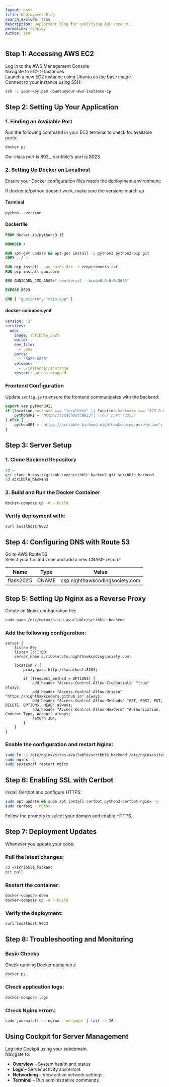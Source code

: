 ```yaml
---
layout: post
title: Deployment Blog
search_exclude: true
description: Deployment Blog for qualifying AWS account.
permalink: /deploy
Author: Ian
---
```


## Step 1: Accessing AWS EC2
Log in to the AWS Management Console  
Navigate to EC2 > Instances  
Launch a new EC2 instance using Ubuntu as the base image  
Connect to your instance using SSH:

```sh
ssh -i your-key.pem ubuntu@your-aws-instance-ip
```

## Step 2: Setting Up Your Application

### 1. Finding an Available Port
Run the following command in your EC2 terminal to check for available ports:

```sh
docker ps
```

Our class port is 802_, scribble's port is 8023

### 2. Setting Up Docker on Localhost
Ensure your Docker configuration files match the deployment environment:

If docker.io/python doesn't work, make sure the versions match up

#### Terminal
```python
python --version
```

#### Dockerfile
```dockerfile
FROM docker.io/python:3.11

WORKDIR /

RUN apt-get update && apt-get install -y python3 python3-pip git
COPY . /

RUN pip install --no-cache-dir -r requirements.txt
RUN pip install gunicorn

ENV GUNICORN_CMD_ARGS="--workers=1 --bind=0.0.0.0:8023"

EXPOSE 8023

CMD [ "gunicorn", "main:app" ]
```

#### docker-compose.yml
```yaml
version: '3'
services:
  web:
    image: scribble_2025
    build: .
    env_file:
      - .env
    ports:
      - "8023:8023"
    volumes:
      - ./instance:/instance
    restart: unless-stopped
```

### Frontend Configuration
Update `config.js` to ensure the frontend communicates with the backend:

```javascript
export var pythonURI;
if (location.hostname === "localhost" || location.hostname === "127.0.0.1") { //Main domain
    pythonURI = "http://localhost:8023"; //Our port (8023)
} else {
    pythonURI = "https://scribble_backend.nighthawkcodingsociety.com";
}
```

## Step 3: Server Setup

### 1. Clone Backend Repository
```sh
cd ~
git clone https://github.com/scribble_backend.git scribble_backend
cd scribble_backend
```

### 2. Build and Run the Docker Container
```sh
docker-compose up -d --build
```

### Verify deployment with:
```sh
curl localhost:8023
```

## Step 4: Configuring DNS with Route 53
Go to AWS Route 53  
Select your hosted zone and add a new CNAME record:

| Name       | Type  | Value                                |
|------------|------|--------------------------------------|
| flask2025  | CNAME | csp.nighthawkcodingsociety.com     |

## Step 5: Setting Up Nginx as a Reverse Proxy

Create an Nginx configuration file:

```sh
sudo nano /etc/nginx/sites-available/scribble_backend
```

### Add the following configuration:
```nginx
server {
    listen 80;
    listen [::]:80;
    server_name scribble.stu.nighthawkcodingsociety.com;

    location / {
        proxy_pass http://localhost:8203;
        
        if ($request_method = OPTIONS) {
            add_header "Access-Control-Allow-Credentials" "true" always;
            add_header "Access-Control-Allow-Origin" "https://nighthawkcoders.github.io" always;
            add_header "Access-Control-Allow-Methods" "GET, POST, PUT, DELETE, OPTIONS, HEAD" always;
            add_header "Access-Control-Allow-Headers" "Authorization, Content-Type, Accept" always;
            return 204;
        }
    }
}
```

### Enable the configuration and restart Nginx:
```sh
sudo ln -s /etc/nginx/sites-available/scribble_backend /etc/nginx/sites-enabled/
sudo nginx -t
sudo systemctl restart nginx
```

## Step 6: Enabling SSL with Certbot
Install Certbot and configure HTTPS:

```sh
sudo apt update && sudo apt install certbot python3-certbot-nginx -y
sudo certbot --nginx
```
Follow the prompts to select your domain and enable HTTPS.

## Step 7: Deployment Updates
Whenever you update your code:

### Pull the latest changes:
```sh
cd ~/scribble_backend
git pull
```

### Restart the container:
```sh
docker-compose down
docker-compose up -d --build
```

### Verify the deployment:
```sh
curl localhost:8023
```

## Step 8: Troubleshooting and Monitoring

### Basic Checks
Check running Docker containers:
```sh
docker ps
```

### Check application logs:
```sh
docker-compose logs
```

### Check Nginx errors:
```sh
sudo journalctl -u nginx --no-pager | tail -n 20
```

## Using Cockpit for Server Management
Log into Cockpit using your subdomain.  
Navigate to:
- **Overview** – System health and status
- **Logs** – Server activity and errors
- **Networking** – View active network settings
- **Terminal** – Run administrative commands


